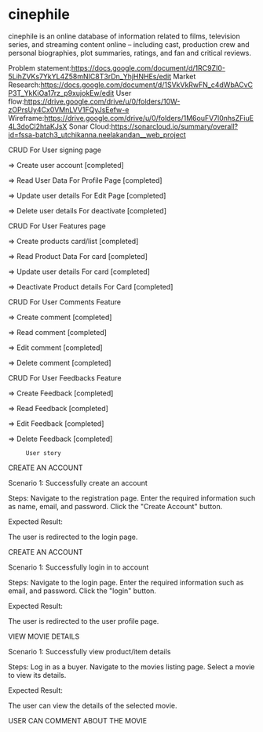 # cinephile

cinephile is an online database of information related to films, television series, and streaming content online – including cast, production crew and personal biographies, plot summaries, ratings, and fan and critical reviews.

Problem statement:https://docs.google.com/document/d/1RC9ZI0-5LihZVKs7YkYL4Z58mNIC8T3rDn_YhjHNHEs/edit
Market Research:https://docs.google.com/document/d/1SVkVkRwFN_c4dWbACvCP3T_YkKiOa17rz_p9xujokEw/edit
User flow:https://drive.google.com/drive/u/0/folders/10W-zOPrsUy4Cx0VMnLVV1FQyJsEefw-e
Wireframe:https://drive.google.com/drive/u/0/folders/1M6ouFV7l0nhsZFiuE4L3doCl2htaKJsX
Sonar Cloud:https://sonarcloud.io/summary/overall?id=fssa-batch3_utchikanna.neelakandan__web_project

CRUD For User signing page

=> Create user account [completed]


=> Read User Data For Profile Page [completed]


=> Update user details For Edit Page [completed]


=> Delete user details For deactivate [completed]


CRUD For User Features page

=> Create products card/list [completed]


=> Read Product Data For card [completed]


=> Update user details For card [completed]


=> Deactivate Product details For Card [completed]


CRUD For User Comments Feature


=> Create comment [completed]


=> Read comment [completed]


=> Edit comment [completed]


=> Delete comment [completed]


CRUD For User Feedbacks Feature


=> Create Feedback [completed]


=> Read Feedback [completed]


=> Edit Feedback [completed]


=> Delete Feedback [completed]

         User story 
         
         
         

CREATE AN ACCOUNT



Scenario 1: Successfully create an account


Steps: Navigate to the registration page.
Enter the required information such as name, email, and password.
Click the "Create Account" button.


Expected Result:


The user is redirected to the login page.




CREATE AN ACCOUNT



Scenario 1: Successfully login in to account

Steps: Navigate to the login page.
Enter the required information such as email, and password.
Click the "login" button.


Expected Result:

The user is redirected to the user profile page.




VIEW MOVIE DETAILS



Scenario 1: Successfully view product/item details


Steps: Log in as a buyer.
Navigate to the movies listing page.
Select a movie to view its details.


Expected Result:


The user can view the details of the selected movie.



USER CAN COMMENT ABOUT THE MOVIE

